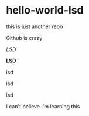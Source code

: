 # hello-world-lsd
this is just another repo


Github is crazy

*LSD*

**LSD**

lsd

lsd

lsd

I can't believe I'm learning this
